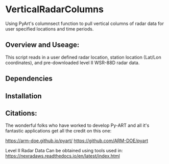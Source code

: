 # VerticalRadarColumns
Using PyArt's columnsect function to pull vertical columns of radar data for user specified locations and time periods. 

## Overview and Useage:
This script reads in a user defined radar location, station location (Lat/Lon coordinates), and pre-downloaded level II WSR-88D radar data. 

## Dependencies


## Installation



## Citations:
The wonderful folks who have worked to develop Py-ART and all it's fantastic applications get all the credit on this one:

https://arm-doe.github.io/pyart/
https://github.com/ARM-DOE/pyart

Level II Radar Data Can be obtained using tools used in: https://nexradaws.readthedocs.io/en/latest/index.html 
